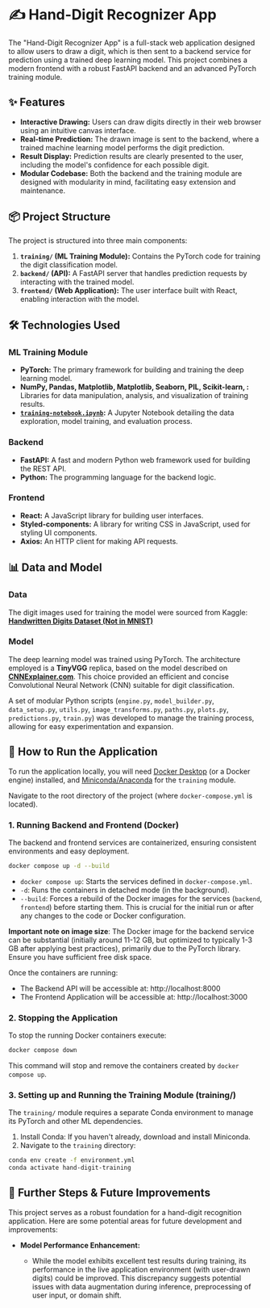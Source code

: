 # ✍️ Hand-Digit Recognizer App

The "Hand-Digit Recognizer App" is a full-stack web application designed to allow users to draw a digit, which is then sent to a backend service for prediction using a trained deep learning model. This project combines a modern frontend with a robust FastAPI backend and an advanced PyTorch training module.

## ✨ Features

- **Interactive Drawing:** Users can draw digits directly in their web browser using an intuitive canvas interface.
- **Real-time Prediction:** The drawn image is sent to the backend, where a trained machine learning model performs the digit prediction.
- **Result Display:** Prediction results are clearly presented to the user, including the model's confidence for each possible digit.
- **Modular Codebase:** Both the backend and the training module are designed with modularity in mind, facilitating easy extension and maintenance.

## 📦 Project Structure

The project is structured into three main components:

1. **`training/` (ML Training Module):** Contains the PyTorch code for training the digit classification model.
2. **`backend/` (API):** A FastAPI server that handles prediction requests by interacting with the trained model.
3. **`frontend/` (Web Application):** The user interface built with React, enabling interaction with the model.

## 🛠️ Technologies Used

### ML Training Module

- **PyTorch:** The primary framework for building and training the deep learning model.
- **NumPy, Pandas, Matplotlib, Matplotlib,  Seaborn, PIL, Scikit-learn, :** Libraries for data manipulation, analysis, and visualization of training results.
- **[`training-notebook.ipynb`](training/training-notebook.ipynb):** A Jupyter Notebook detailing the data exploration, model training, and evaluation process.

### Backend

- **FastAPI:** A fast and modern Python web framework used for building the REST API.
- **Python:** The programming language for the backend logic.

### Frontend

- **React:** A JavaScript library for building user interfaces.
- **Styled-components:** A library for writing CSS in JavaScript, used for styling UI components.
- **Axios:** An HTTP client for making API requests.

## 📊 Data and Model

### Data

The digit images used for training the model were sourced from Kaggle: **[Handwritten Digits Dataset (Not in MNIST)](https://www.kaggle.com/datasets/jcprogjava/handwritten-digits-dataset-not-in-mnist)**

### Model

The deep learning model was trained using PyTorch. The architecture employed is a **TinyVGG** replica, based on the model described on **[CNNExplainer.com](https://poloclub.github.io/cnn-explainer/)**. This choice provided an efficient and concise Convolutional Neural Network (CNN) suitable for digit classification.

A set of modular Python scripts (`engine.py`, `model_builder.py`, `data_setup.py`, `utils.py`, `image_transforms.py`, `paths.py`, `plots.py`, `predictions.py`, `train.py`) was developed to manage the training process, allowing for easy experimentation and expansion.

## 🚀 How to Run the Application

To run the application locally, you will need [Docker Desktop](https://www.docker.com/products/docker-desktop/) (or a Docker engine) installed, and [Miniconda/Anaconda](https://docs.conda.io/en/latest/miniconda.html) for the `training` module.

Navigate to the root directory of the project (where `docker-compose.yml` is located).

### 1. Running Backend and Frontend (Docker)

The backend and frontend services are containerized, ensuring consistent environments and easy deployment.

```bash
docker compose up -d --build
```

* `docker compose up`: Starts the services defined in `docker-compose.yml`.
* `-d`: Runs the containers in detached mode (in the background).
* `--build`: Forces a rebuild of the Docker images for the services (`backend`, `frontend`) before starting them. This is crucial for the initial run or after any changes to the code or Docker configuration.

**Important note on image size**: The Docker image for the backend service can be substantial (initially around 11-12 GB, but optimized to typically 1-3 GB after applying best practices), primarily due to the PyTorch library. Ensure you have sufficient free disk space.

Once the containers are running:

* The Backend API will be accessible at: http://localhost:8000
* The Frontend Application will be accessible at: http://localhost:3000


### 2. Stopping the Application
To stop the running Docker containers execute:

```Bash
docker compose down
```
This command will stop and remove the containers created by `docker compose up`.


### 3. Setting up and Running the Training Module (training/)
The `training/` module requires a separate Conda environment to manage its PyTorch and other ML dependencies.

1. Install Conda: If you haven't already, download and install Miniconda.
2. Navigate to the `training` directory:

``` bash
conda env create -f environment.yml
conda activate hand-digit-training
```

## 🎯 Further Steps & Future Improvements

This project serves as a robust foundation for a hand-digit recognition application. Here are some potential areas for future development and improvements:

- **Model Performance Enhancement:**
    
    - While the model exhibits excellent test results during training, its performance in the live application environment (with user-drawn digits) could be improved. This discrepancy suggests potential issues with data augmentation during inference, preprocessing of user input, or domain shift.